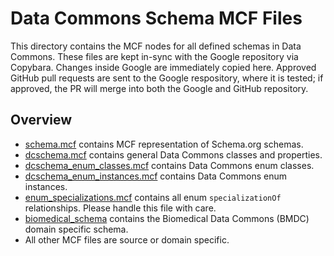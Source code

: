 # Data Commons Schema MCF Files

This directory contains the MCF nodes for all defined schemas in Data Commons.
These files are kept in-sync with the Google repository via Copybara. Changes
inside Google are immediately copied here. Approved GitHub pull requests are
sent to the Google respository, where it is tested; if approved, the PR will
merge into both the Google and GitHub repository.

## Overview

- [schema.mcf](schema.mcf) contains MCF representation of Schema.org schemas.
- [dcschema.mcf](dcschema.mcf) contains general Data Commons classes and properties.
- [dcschema_enum_classes.mcf](dcschema_enum_classes.mcf) contains Data Commons enum classes.
- [dcschema_enum_instances.mcf](dcschema_enum_instances.mcf) contains Data Commons enum instances.
- [enum_specializations.mcf](enum_specializations.mcf) contains all enum `specializationOf`
  relationships.
  Please handle this file with care.
- [biomedical_schema](biomedical_schema) contains the Biomedical Data Commons (BMDC) domain
  specific schema.
- All other MCF files are source or domain specific.
